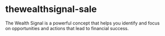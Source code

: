 # thewealthsignal-sale
The Wealth Signal is a powerful concept that helps you identify and focus on opportunities and actions that lead to financial success.
